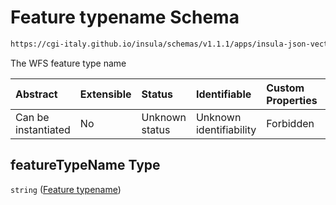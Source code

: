 # Feature typename Schema

```txt
https://cgi-italy.github.io/insula/schemas/v1.1.1/apps/insula-json-vector-dataset.schema.json#/allOf/1/properties/featureTypeName
```

The WFS feature type name

| Abstract            | Extensible | Status         | Identifiable            | Custom Properties | Additional Properties | Access Restrictions | Defined In                                                                                                             |
| :------------------ | :--------- | :------------- | :---------------------- | :---------------- | :-------------------- | :------------------ | :--------------------------------------------------------------------------------------------------------------------- |
| Can be instantiated | No         | Unknown status | Unknown identifiability | Forbidden         | Allowed               | none                | [insula-json-vector-dataset.schema.json\*](schemas/apps/insula-json-vector-dataset.schema.json) |

## featureTypeName Type

`string` ([Feature typename](insula-json-vector-dataset-allof-vector-layer-configuration-properties-feature-typename.md))
